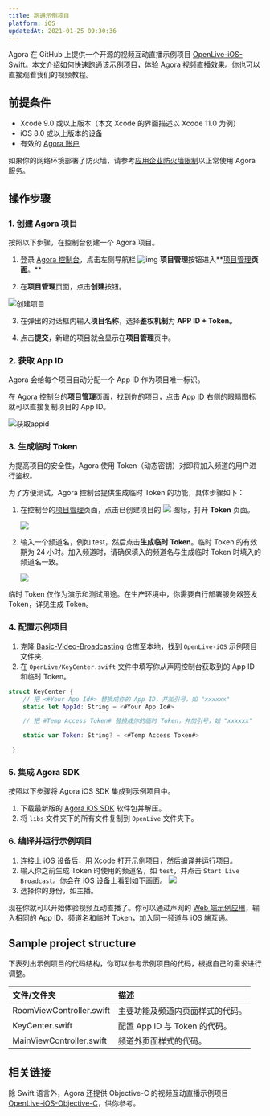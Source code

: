 ```yaml
---
title: 跑通示例项目
platform: iOS
updatedAt: 2021-01-25 09:30:36
---
```


Agora 在 GitHub 上提供一个开源的视频互动直播示例项目 [OpenLive-iOS-Swift](https://github.com/AgoraIO/Basic-Video-Broadcasting/tree/master/OpenLive-iOS)。本文介绍如何快速跑通该示例项目，体验 Agora 视频直播效果。你也可以直接观看我们的视频教程。

## 前提条件

- Xcode 9.0 或以上版本（本文 Xcode 的界面描述以 Xcode 11.0 为例）
- iOS 8.0 或以上版本的设备
- 有效的 [Agora 账户](https://docs.agora.io/cn/Agora%20Platform/sign_in_and_sign_up)

<div class="alert note">如果你的网络环境部署了防火墙，请参考<a href=“https://docs.agora.io/cn/Agora Platform/firewall?platform=All Platforms”>应用企业防火墙限制</a>以正常使用 Agora 服务。</div>

## 操作步骤

### 1. 创建 Agora 项目

按照以下步骤，在控制台创建一个 Agora 项目。

1. 登录 [Agora 控制台](https://console.agora.io/)，点击左侧导航栏 ![img](https://web-cdn.agora.io/docs-files/1594283671161) **项目管理**按钮进入**[项目管理](https://console.agora.io/projects)**页面**。**

2. 在**项目管理**页面，点击**创建**按钮。

![创建项目](https://web-cdn.agora.io/docs-files/1594287028966)

3. 在弹出的对话框内输入**项目名称**，选择**鉴权机制**为 **APP ID + Token。**

4. 点击**提交**，新建的项目就会显示在**项目管理**页中。

### 2. 获取 App ID

Agora 会给每个项目自动分配一个 App ID 作为项目唯一标识。

在 [Agora 控制台](https://console.agora.io/)的**项目管理**页面，找到你的项目，点击 App ID 右侧的眼睛图标就可以直接复制项目的 App ID。

![获取appid](https://web-cdn.agora.io/docs-files/1603974707121)

### 3. 生成临时 Token

为提高项目的安全性，Agora 使用 Token（动态密钥）对即将加入频道的用户进行鉴权。

为了方便测试，Agora 控制台提供生成临时 Token 的功能，具体步骤如下：

1. 在控制台的[项目管理](https://console.agora.io/projects)页面，点击已创建项目的 ![](https://web-cdn.agora.io/docs-files/1574923151660) 图标，打开 **Token** 页面。

   ![](https://web-cdn.agora.io/docs-files/1574922827899)

2. 输入一个频道名，例如 test，然后点击**生成临时 Token**。临时 Token 的有效期为 24 小时。加入频道时，请确保填入的频道名与生成临时 Token 时填入的频道名一致。

   ![](https://web-cdn.agora.io/docs-files/1574928082984)

<div class="alert note">临时 Token 仅作为演示和测试用途。在生产环境中，你需要自行部署服务器签发 Token，详见<a href="token_server">生成 Token</a >。</div>

### 4. 配置示例项目

1. 克隆 [Basic-Video-Broadcasting](https://github.com/AgoraIO/Basic-Video-Broadcasting) 仓库至本地，找到 `OpenLive-iOS` 示例项目文件夹.
2. 在 `OpenLive/KeyCenter.swift` 文件中填写你从声网控制台获取到的 App ID 和临时 Token。

```swift
struct KeyCenter {
    // 把 <#Your App Id#> 替换成你的 App ID，并加引号，如 "xxxxxx"
    static let AppId: String = <#Your App Id#>

    // 把 #Temp Access Token# 替换成你的临时 Token，并加引号，如 "xxxxxx"

    static var Token: String? = <#Temp Access Token#>

 }
```

### 5. 集成 Agora SDK

按照以下步骤将 Agora iOS SDK 集成到示例项目中。

1. 下载最新版的 [Agora iOS SDK](./downloads?platform=iOS) 软件包并解压。
2. 将 `libs` 文件夹下的所有文件复制到 `OpenLive` 文件夹下。

### 6. 编译并运行示例项目

1. 连接上 iOS 设备后，用 Xcode 打开示例项目，然后编译并运行项目。
2. 输入你之前生成 Token 时使用的频道名，如 `test`，并点击 `Start Live Broadcast`。你会在 iOS 设备上看到如下画面。
   ![](https://web-cdn.agora.io/docs-files/1605669681194)
3. 选择你的身份，如主播。

现在你就可以开始体验视频互动直播了。你可以通过声网的 [Web 端示例应用](https://webdemo.agora.io/agora-web-showcase/examples/Agora-Web-Tutorial-1to1-Web/)，输入相同的 App ID、频道名和临时 Token，加入同一频道与 iOS 端互通。

## Sample project structure

下表列出示例项目的代码结构，你可以参考示例项目的代码，根据自己的需求进行调整。

| 文件/文件夹              | 描述                             |
| :----------------------- | :------------------------------- |
| RoomViewController.swift | 主要功能及频道内页面样式的代码。 |
| KeyCenter.swift          | 配置 App ID 与 Token 的代码。    |
| MainViewController.swift | 频道外页面样式的代码。           |

## 相关链接

除 Swift 语言外，Agora 还提供 Objective-C 的视频互动直播示例项目 [OpenLive-iOS-Objective-C](https://github.com/AgoraIO/Basic-Video-Broadcasting/tree/master/OpenLive-iOS-Objective-C)，供你参考。
